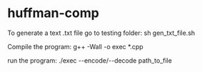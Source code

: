 # huffman-comp

To generate a text .txt file go to testing folder: sh gen_txt_file.sh

Compile the program: g++ -Wall -o exec *.cpp

run the program: ./exec --encode/--decode path_to_file
